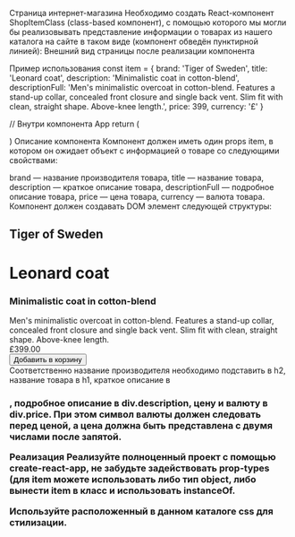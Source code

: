 Страница интернет-магазина
Необходимо создать React-компонент ShopItemClass (class-based компонент), с помощью которого мы могли бы реализовывать представление информации о товарах из нашего каталога на сайте в таком виде (компонент обведён пунктирной линией): Внешний вид страницы после реализации компонента

Пример использования
const item = {
  brand: 'Tiger of Sweden',
  title: 'Leonard coat',
  description: 'Minimalistic coat in cotton-blend',
  descriptionFull: 'Men\'s minimalistic overcoat in cotton-blend. Features a stand-up collar, concealed front closure and single back vent. Slim fit with clean, straight shape. Above-knee length.',
  price: 399,
  currency: '£'
}

// Внутри компонента App
return (
  <div className="container">
    <div className="background-element">
    </div>
    <div className="highlight-window">
      <div className='highlight-overlay'></div>
    </div>
    <div className="window">
      <ShopItemFunc item={item} />
    </div>
  </div>
)
Описание компонента
Компонент должен иметь один props item, в котором он ожидает объект с информацией о товаре со следующими свойствами:

brand — название производителя товара,
title — название товара,
description — краткое описание товара,
descriptionFull — подробное описание товара,
price — цена товара,
currency — валюта товара.
Компонент должен создавать DOM элемент следующей структуры:

<div class="main-content">
  <h2>Tiger of Sweden</h2>
  <h1>Leonard coat</h1>
  <h3>Minimalistic coat in cotton-blend</h3>
  <div class="description">
    Men's minimalistic overcoat in cotton-blend. Features a stand-up collar, concealed front closure and single back vent. Slim fit with clean, straight shape. Above-knee length.
  </div>
  <div class="highlight-window mobile"><div class="highlight-overlay"></div></div>
  <div class="divider"></div>
  <div class="purchase-info">
    <div class="price">£399.00</div>
    <button>Добавить в корзину</button>
  </div>
</div>
Соответственно название производителя необходимо подставить в h2, название товара в h1, краткое описание в <h3>, подробное описание в div.description, цену и валюту в div.price. При этом символ валюты должен следовать перед ценой, а цена должна быть представлена с двумя числами после запятой.

Реализация
Реализуйте полноценный проект с помощью create-react-app, не забудьте задействовать prop-types (для item можете использовать либо тип object, либо вынести item в класс и использовать instanceOf.

Используйте расположенный в данном каталоге css для стилизации.